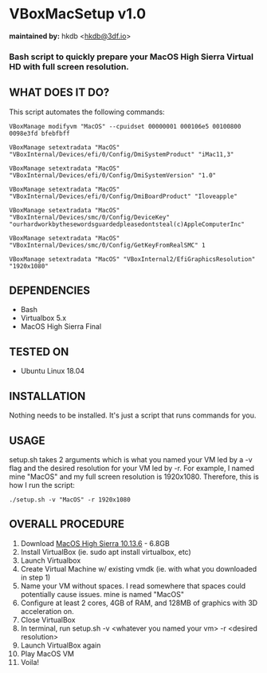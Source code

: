 # VBoxMacSetup v1.0
**maintained by:** hkdb \<hkdb@3df.io\><br />

### Bash script to quickly prepare your MacOS High Sierra Virtual HD with full screen resolution.

## WHAT DOES IT DO?

This script automates the following commands:

```
VBoxManage modifyvm "MacOS" --cpuidset 00000001 000106e5 00100800 0098e3fd bfebfbff

VBoxManage setextradata "MacOS" "VBoxInternal/Devices/efi/0/Config/DmiSystemProduct" "iMac11,3"

VBoxManage setextradata "MacOS" "VBoxInternal/Devices/efi/0/Config/DmiSystemVersion" "1.0"

VBoxManage setextradata "MacOS" "VBoxInternal/Devices/efi/0/Config/DmiBoardProduct" "Iloveapple"

VBoxManage setextradata "MacOS" "VBoxInternal/Devices/smc/0/Config/DeviceKey" "ourhardworkbythesewordsguardedpleasedontsteal(c)AppleComputerInc"

VBoxManage setextradata "MacOS" "VBoxInternal/Devices/smc/0/Config/GetKeyFromRealSMC" 1

VBoxManage setextradata "MacOS" "VBoxInternal2/EfiGraphicsResolution" "1920x1080"

```

## DEPENDENCIES

- Bash
- Virtualbox 5.x
- MacOS High Sierra Final

## TESTED ON

- Ubuntu Linux 18.04

## INSTALLATION

Nothing needs to be installed. It's just a script that runs commands for you.

## USAGE

setup.sh takes 2 arguments which is what you named your VM led by a -v flag and the desired resolution for your VM led by -r. For example, I named mine "MacOS" and my full screen resolution is 1920x1080. Therefore, this is how I run the script:

```
./setup.sh -v "MacOS" -r 1920x1080
```

## OVERALL PROCEDURE

1. Download [MacOS High Sierra 10.13.6](https://drive.google.com/drive/folders/1CttWjm0dENwIBRUXk1no6S18eOdbnVVU) - 6.8GB
2. Install VirtualBox (ie. sudo apt install virtualbox, etc)
3. Launch Virtualbox
4. Create Virtual Machine w/ existing vmdk (ie. with what you downloaded in step 1)
5. Name your VM without spaces. I read somewhere that spaces could potentially cause issues. mine is named "MacOS"
6. Configure at least 2 cores, 4GB of RAM, and 128MB of graphics with 3D acceleration on.
7. Close VirtualBox
8. In terminal, run setup.sh -v \<whatever you named your vm> -r \<desired resolution>
9. Launch VirtualBox again
10. Play MacOS VM
11. Voila!